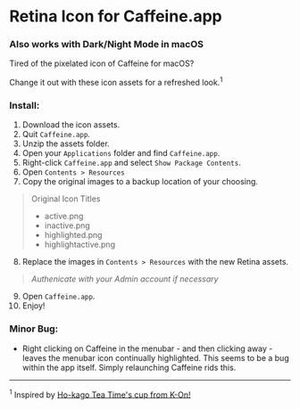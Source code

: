 # Retina Icon for Caffeine.app
### Also works with Dark/Night Mode in macOS

Tired of the pixelated icon of Caffeine for macOS?

Change it out with these icon assets for a refreshed look.<sup>1</sup>

### Install:

1) Download the icon assets.
2) Quit `Caffeine.app`.
3) Unzip the assets folder.
4) Open your `Applications` folder and find `Caffeine.app`.
5) Right-click `Caffeine.app` and select `Show Package Contents`.
6) Open `Contents > Resources`
7) Copy the original images to a backup location of your choosing.
> Original Icon Titles
> * active.png
> * inactive.png
> * highlighted.png
> * highlightactive.png
8) Replace the images in `Contents > Resources` with the new Retina assets.
> *Authenicate with your Admin account if necessary*
9) Open `Caffeine.app`.
10) Enjoy!

### Minor Bug:

* Right clicking on Caffeine in the menubar - and then clicking away - leaves the menubar icon continually highlighted. This seems to be a bug within the app itself. Simply relaunching Caffeine rids this.

---

<sup>1</sup> Inspired by [Ho-kago Tea Time's cup from K-On!](https://myanimelist.net/anime/5680/K-On)
